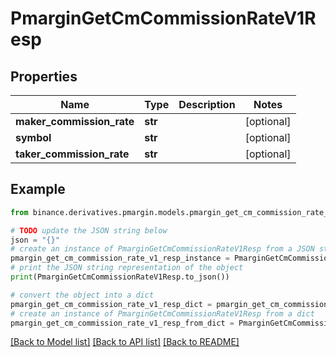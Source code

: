 # PmarginGetCmCommissionRateV1Resp


## Properties

Name | Type | Description | Notes
------------ | ------------- | ------------- | -------------
**maker_commission_rate** | **str** |  | [optional] 
**symbol** | **str** |  | [optional] 
**taker_commission_rate** | **str** |  | [optional] 

## Example

```python
from binance.derivatives.pmargin.models.pmargin_get_cm_commission_rate_v1_resp import PmarginGetCmCommissionRateV1Resp

# TODO update the JSON string below
json = "{}"
# create an instance of PmarginGetCmCommissionRateV1Resp from a JSON string
pmargin_get_cm_commission_rate_v1_resp_instance = PmarginGetCmCommissionRateV1Resp.from_json(json)
# print the JSON string representation of the object
print(PmarginGetCmCommissionRateV1Resp.to_json())

# convert the object into a dict
pmargin_get_cm_commission_rate_v1_resp_dict = pmargin_get_cm_commission_rate_v1_resp_instance.to_dict()
# create an instance of PmarginGetCmCommissionRateV1Resp from a dict
pmargin_get_cm_commission_rate_v1_resp_from_dict = PmarginGetCmCommissionRateV1Resp.from_dict(pmargin_get_cm_commission_rate_v1_resp_dict)
```
[[Back to Model list]](../README.md#documentation-for-models) [[Back to API list]](../README.md#documentation-for-api-endpoints) [[Back to README]](../README.md)


